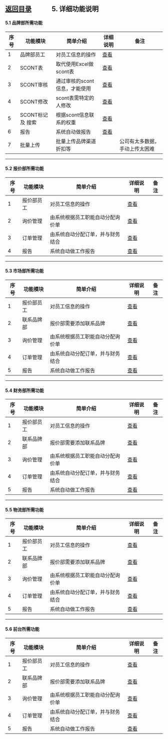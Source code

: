 
## [返回目录](../readme.md)   &nbsp; &nbsp; &nbsp; &nbsp; &nbsp; &nbsp;  5. 详细功能说明

#### 5.1 品牌部所需功能
序号 |      功能模块     |            简单介绍          |      详细说明      |  备注
---- | ---------------- | --------------------------- | ----------------- | -------
  1  |     品牌部员工    |       对员工信息的操作       | [查看](./5_File/1001brand.md) | 
  2  |     SCONT表      |    取代使用Excel做scont表    | [查看](./5_File/1002brand.md) | 
  3  |    SCONT审核     | 通过审核的scont信息，才能使用 | [查看](./5_File/1003brand.md) | 
  4  |    SCONT修改     |    scont表需特定的人修改     | [查看](./5_File/1004brand.md) | 
  5  | SCONT标记 及 搜索 |    根据scont信息联系的权重   | [查看](./5_File/1005brand.md) | 
  6  |       报告       |       系统自动做报告         | [查看](./5_File/1006brand.md) | 
  7  |     批量上传     |    批量上传品牌渠道折扣等     |                    | 公司有太多数据，手动上传太困难

---
#### 5.2 报价部所需功能
序号 |      功能模块     |            简单介绍          |      详细说明      |  备注
---- | ---------------- | --------------------------- | ----------------- | -------
  1  |     报价部员工    |       对员工信息的操作       | [查看](./5_File/2001quoter.md) | 
  2  |      询价管理     |由系统根据员工职能自动分配询价单| [查看](./5_File/2003quoter.md) | 
  3  |      订单管理     |由系统自动分配订单，并与财务结合| [查看](./5_File/2004quoter.md) | 
  4  |       报告       |       系统自动做工作报告      | [查看](./5_File/2005quoter.md) | 

---
#### 5.3 市场部所需功能
序号 |      功能模块     |            简单介绍          |      详细说明      |  备注
---- | ---------------- | --------------------------- | ----------------- | -------
  1  |     报价部员工    |       对员工信息的操作       | [查看](./5_File/3001marketer.md) | 
  2  |     联系品牌部    |    报价部需要添加联系品牌     | [查看](./5_File/3002marketer.md) | 
  3  |      询价管理     |由系统根据员工职能自动分配询价单| [查看](./5_File/3003marketer.md) | 
  4  |      订单管理     |由系统自动分配订单，并与财务结合| [查看](./5_File/3004marketer.md) | 
  5  |       报告       |       系统自动做工作报告      | [查看](./5_File/3005marketer.md) | 

---
#### 5.4 财务部所需功能
序号 |      功能模块     |            简单介绍          |      详细说明      |  备注
---- | ---------------- | --------------------------- | ----------------- | -------
  1  |     报价部员工    |       对员工信息的操作       | [查看](./5_File/4001financer.md) | 
  2  |     联系品牌部    |    报价部需要添加联系品牌     | [查看](./5_File/4002financer.md) | 
  3  |      询价管理     |由系统根据员工职能自动分配询价单| [查看](./5_File/4003financer.md) | 
  4  |      订单管理     |由系统自动分配订单，并与财务结合| [查看](./5_File/4004financer.md) | 
  5  |       报告       |       系统自动做工作报告      | [查看](./5_File/4005financer.md) | 

---
#### 5.5 物流部所需功能
序号 |      功能模块     |            简单介绍          |      详细说明      |  备注
---- | ---------------- | --------------------------- | ----------------- | -------
  1  |     报价部员工    |       对员工信息的操作       | [查看](./5_File/5001logistiker.md) | 
  2  |     联系品牌部    |    报价部需要添加联系品牌     | [查看](./5_File/5002logistiker.md) | 
  3  |      询价管理     |由系统根据员工职能自动分配询价单| [查看](./5_File/5003logistiker.md) | 
  4  |      订单管理     |由系统自动分配订单，并与财务结合| [查看](./5_File/5004logistiker.md) | 
  5  |       报告       |       系统自动做工作报告      | [查看](./5_File/5005logistiker.md) | 

---
#### 5.6 前台所需功能
序号 |      功能模块     |            简单介绍          |      详细说明      |  备注
---- | ---------------- | --------------------------- | ----------------- | -------
  1  |     报价部员工    |       对员工信息的操作       | [查看](./5_File/6001fronter.md) | 
  2  |     联系品牌部    |    报价部需要添加联系品牌     | [查看](./5_File/6002fronter.md) | 
  3  |      询价管理     |由系统根据员工职能自动分配询价单| [查看](./5_File/6003fronter.md) | 
  4  |      订单管理     |由系统自动分配订单，并与财务结合| [查看](./5_File/6004fronter.md) | 
  5  |       报告       |       系统自动做工作报告      | [查看](./5_File/6005fronter.md) | 
